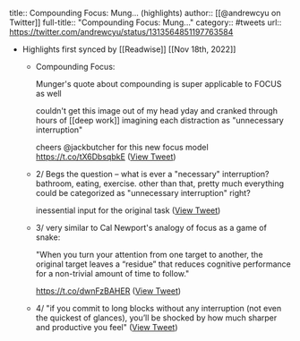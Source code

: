 title:: Compounding Focus: Mung... (highlights)
author:: [[@andrewcyu on Twitter]]
full-title:: "Compounding Focus: Mung..."
category:: #tweets
url:: https://twitter.com/andrewcyu/status/1313564851197763584

- Highlights first synced by [[Readwise]] [[Nov 18th, 2022]]
	- Compounding Focus:
	  
	  Munger's quote about compounding is super applicable to FOCUS as well 
	  
	  couldn't get this image out of my head yday and cranked through hours of [[deep work]] imagining each distraction as "unnecessary interruption" 
	  
	  cheers @jackbutcher for this new focus model https://t.co/tX6DbsqbkE ([View Tweet](https://twitter.com/andrewcyu/status/1313564848190492672))
	- 2/ Begs the question – what is ever a "necessary" interruption? bathroom, eating, exercise. other than that, pretty much everything could be categorized as "unnecessary interruption" right?
	  
	  inessential input for the original task ([View Tweet](https://twitter.com/andrewcyu/status/1313564849578733568))
	- 3/ very similar to Cal Newport's analogy of focus as a game of snake:
	  
	  "When you turn your attention from one target to another, the original target leaves a “residue” that reduces cognitive performance for a non-trivial amount of time to follow."
	  
	  https://t.co/dwnFzBAHER ([View Tweet](https://twitter.com/andrewcyu/status/1313564850295980035))
	- 4/ "if you commit to long blocks without any interruption (not even the quickest of glances), you’ll be shocked by how much sharper and productive you feel" ([View Tweet](https://twitter.com/andrewcyu/status/1313564851197763584))